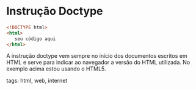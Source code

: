 # Instrução Doctype
```html
<!DOCTYPE html>  
<html>  
   seu código aqui
</html>
```
A instrução doctype vem sempre no início dos documentos escritos em HTML e serve para indicar ao navegador a versão do HTML utilizada. No exemplo acima estou usando o HTML5.

tags: html, web, internet